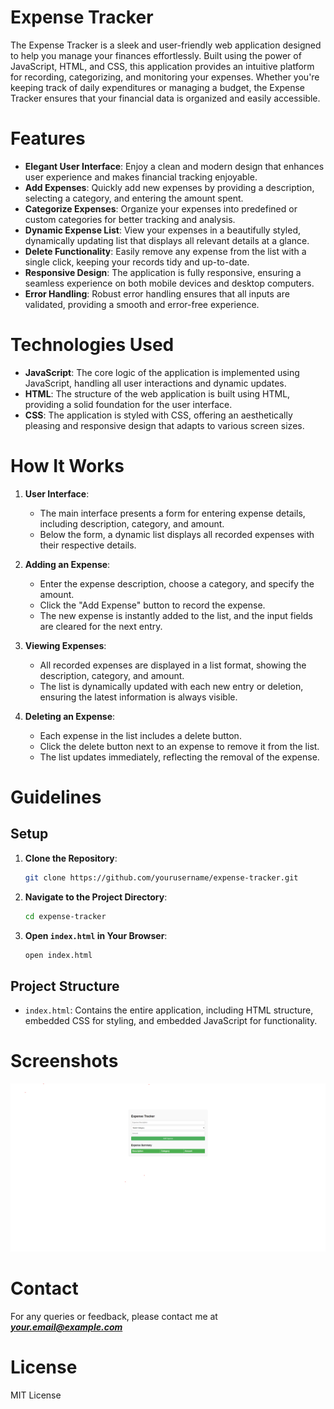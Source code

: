 # Expense Tracker

The Expense Tracker is a sleek and user-friendly web application designed to help you manage your finances effortlessly. Built using the power of JavaScript, HTML, and CSS, this application provides an intuitive platform for recording, categorizing, and monitoring your expenses. Whether you're keeping track of daily expenditures or managing a budget, the Expense Tracker ensures that your financial data is organized and easily accessible.

# Features
* **Elegant User Interface**: Enjoy a clean and modern design that enhances user experience and makes financial tracking enjoyable.
* **Add Expenses**: Quickly add new expenses by providing a description, selecting a category, and entering the amount spent.
* **Categorize Expenses**: Organize your expenses into predefined or custom categories for better tracking and analysis.
* **Dynamic Expense List**: View your expenses in a beautifully styled, dynamically updating list that displays all relevant details at a glance.
* **Delete Functionality**: Easily remove any expense from the list with a single click, keeping your records tidy and up-to-date.
* **Responsive Design**: The application is fully responsive, ensuring a seamless experience on both mobile devices and desktop computers.
* **Error Handling**: Robust error handling ensures that all inputs are validated, providing a smooth and error-free experience.

# Technologies Used
* **JavaScript**: The core logic of the application is implemented using JavaScript, handling all user interactions and dynamic updates.
* **HTML**: The structure of the web application is built using HTML, providing a solid foundation for the user interface.
* **CSS**: The application is styled with CSS, offering an aesthetically pleasing and responsive design that adapts to various screen sizes.

# How It Works
1. **User Interface**:
    * The main interface presents a form for entering expense details, including description, category, and amount.
    * Below the form, a dynamic list displays all recorded expenses with their respective details.

2. **Adding an Expense**:
    * Enter the expense description, choose a category, and specify the amount.
    * Click the "Add Expense" button to record the expense.
    * The new expense is instantly added to the list, and the input fields are cleared for the next entry.

3. **Viewing Expenses**:
    * All recorded expenses are displayed in a list format, showing the description, category, and amount.
    * The list is dynamically updated with each new entry or deletion, ensuring the latest information is always visible.

4. **Deleting an Expense**:
    * Each expense in the list includes a delete button.
    * Click the delete button next to an expense to remove it from the list.
    * The list updates immediately, reflecting the removal of the expense.

# Guidelines
## Setup
1. **Clone the Repository**:
    ```bash
    git clone https://github.com/yourusername/expense-tracker.git
    ```
2. **Navigate to the Project Directory**:
    ```bash
    cd expense-tracker
    ```
3. **Open `index.html` in Your Browser**:
    ```bash
    open index.html
    ```

## Project Structure
* `index.html`: Contains the entire application, including HTML structure, embedded CSS for styling, and embedded JavaScript for functionality.

# Screenshots
![Expense Tracker Interface](assets/screenshot.png "Expense Tracker Interface")

# Contact
For any queries or feedback, please contact me at ***your.email@example.com***

# License
MIT License


